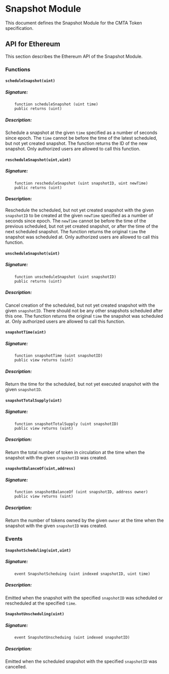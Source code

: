 # Snapshot Module

This document defines the Snapshot Module for the CMTA Token specification.


## API for Ethereum

This section describes the Ethereum API of the Snapshot Module.

### Functions

#### `scheduleSnapshot(uint)`

##### Signature:

```solidity
    function scheduleSnapshot (uint time)
    public returns (uint)
```

##### Description:

Schedule a snapshot at the given `time` specified as a number of seconds since epoch.
The `time` cannot be before the time of the latest scheduled, but not yet created snapshot.
The function returns the ID of the new snapshot.
Only authorized users are allowed to call this function.

#### `rescheduleSnapshot(uint,uint)`

##### Signature:

```solidity
    function rescheduleSnapshot (uint snapshotID, uint newTime)
    public returns (uint)
```

#### Description:

Reschedule the scheduled, but not yet created snapshot with the given `snapshotID` to be created at the given `newTime` specified as a number of seconds since epoch.
The `newTime` cannot be before the time of the previous scheduled, but not yet created snapshot, or after the time of the next scheduled snapshot.
The function returns the original `time` the snapshot was scheduled at.
Only authorized users are allowed to call this function.

#### `unscheduleSnapshot(uint)`

##### Signature:

```solidity
    function unscheduleSnapshot (uint snapshotID)
    public returns (uint)
```

##### Description:

Cancel creation of the scheduled, but not yet created snapshot with the given `snapshotID`.
There should not be any other snapshots scheduled after this one.
The function returns the original `time` the snapshot was scheduled at.
Only authorized users are allowed to call this function.

#### `snapshotTime(uint)`

##### Signature:

```solidity
    function snapshotTime (uint snapshotID)
    public view returns (uint)
```

##### Description:

Return the time for the scheduled, but not yet executed snapshot with the given `snapshotID`.

#### `snapshotTotalSupply(uint)`

##### Signature:

```solidity
    function snapshotTotalSupply (uint snapshotID)
    public view returns (uint)
```

##### Description:

Return the total number of token in circulation at the time when the snapshot with the given `snapshotID` was created.

#### `snapshotBalanceOf(uint,address)`

##### Signature:

```solidity
    function snapshotBalanceOf (uint snapshotID, address owner)
    public view returns (uint)
```

##### Description:

Return the number of tokens owned by the given `owner` at the time when the snapshot with the given `snapshotID` was created.

### Events

#### `SnapshotScheduling(uint,uint)`

##### Signature:

```solidity
    event SnapshotScheduing (uint indexed snapshotID, uint time)
```

##### Description:

Emitted when the snapshot with the specified `snapshotID` was scheduled or rescheduled at the specified `time`.

#### `SnapshotUnscheduling(uint)`

##### Signature:

```solidity
    event SnapshotUnscheduing (uint indexed snapshotID)
```

##### Description:

Emitted when the scheduled snapshot with the specified `snapshotID` was cancelled.
